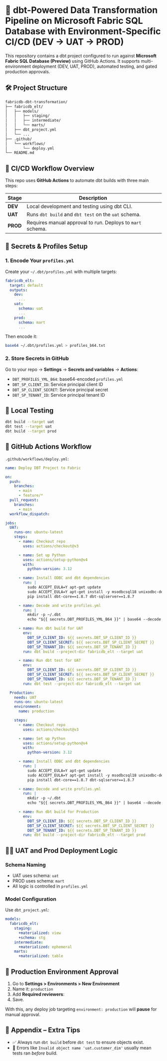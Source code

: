 
# 🚀 dbt-Powered Data Transformation Pipeline on Microsoft Fabric SQL Database with Environment-Specific CI/CD (DEV → UAT → PROD)

This repository contains a dbt project configured to run against **Microsoft Fabric SQL Database (Preview)** using GitHub Actions. It supports multi-environment deployment (DEV, UAT, PROD), automated testing, and gated production approvals.

## 🛠 Project Structure

```bash
fabricdb-dbt-transformation/
├── fabricdb_elt/
│   ├── models/
│   │   ├── staging/
│   │   ├── intermediate/
│   │   └── marts/
│   ├── dbt_project.yml
│   └── ...
├── .github/
│   └── workflows/
│       └── deploy.yml
└── README.md
```

## 🚀 CI/CD Workflow Overview

This repo uses **GitHub Actions** to automate dbt builds with three main steps:

| Stage       | Description                                      |
|-------------|--------------------------------------------------|
| **DEV**     | Local development and testing using dbt CLI.   |
| **UAT**     | Runs `dbt build` and `dbt test` on the `uat` schema. |
| **PROD**    | Requires manual approval to run. Deploys to `mart` schema. |

## 🔐 Secrets & Profiles Setup

### 1. Encode Your `profiles.yml`

Create your `~/.dbt/profiles.yml` with multiple targets:

```yaml
fabricdb_elt:
  target: default
  outputs:
    dev:
      ...
    uat:
      schema: uat
      ...
    prod:
      schema: mart
      ...
```

Then encode it:

```bash
base64 ~/.dbt/profiles.yml > profiles_b64.txt
```

### 2. Store Secrets in GitHub

Go to your repo → **Settings** → **Secrets and variables** → **Actions**:

- `DBT_PROFILES_YML_B64`: base64-encoded `profiles.yml`
- `DBT_SP_CLIENT_ID`: Service principal client ID
- `DBT_SP_CLIENT_SECRET`: Service principal secret
- `DBT_SP_TENANT_ID`: Service principal tenant ID

## 🧪 Local Testing

```bash
dbt build --target uat
dbt test --target uat
dbt build --target prod
```

## 🧱 GitHub Actions Workflow

`.github/workflows/deploy.yml`:

```yaml
name: Deploy DBT Project to Fabric

on:
  push:
    branches:
      - main
      - feature/*
  pull_request:
    branches:
      - main
  workflow_dispatch:

jobs:
  UAT:
    runs-on: ubuntu-latest
    steps:
      - name: Checkout repo
        uses: actions/checkout@v3

      - name: Set up Python
        uses: actions/setup-python@v4
        with:
          python-version: 3.12

      - name: Install ODBC and dbt dependencies
        run: |
          sudo ACCEPT_EULA=Y apt-get update
          sudo ACCEPT_EULA=Y apt-get install -y msodbcsql18 unixodbc-dev
          pip install dbt-core==1.8.7 dbt-sqlserver==1.8.7

      - name: Decode and write profiles.yml
        run: |
          mkdir -p ~/.dbt
          echo "${{ secrets.DBT_PROFILES_YML_B64 }}" | base64 --decode > ~/.dbt/profiles.yml

      - name: Run dbt build for UAT
        env:
          DBT_SP_CLIENT_ID: ${{ secrets.DBT_SP_CLIENT_ID }}
          DBT_SP_CLIENT_SECRET: ${{ secrets.DBT_SP_CLIENT_SECRET }}
          DBT_SP_TENANT_ID: ${{ secrets.DBT_SP_TENANT_ID }}
        run: dbt build --project-dir fabricdb_elt --target uat

      - name: Run dbt test for UAT
        env:
          DBT_SP_CLIENT_ID: ${{ secrets.DBT_SP_CLIENT_ID }}
          DBT_SP_CLIENT_SECRET: ${{ secrets.DBT_SP_CLIENT_SECRET }}
          DBT_SP_TENANT_ID: ${{ secrets.DBT_SP_TENANT_ID }}
        run: dbt test --project-dir fabricdb_elt --target uat

  Production:
    needs: UAT
    runs-on: ubuntu-latest
    environment:
      name: production

    steps:
      - name: Checkout repo
        uses: actions/checkout@v3

      - name: Set up Python
        uses: actions/setup-python@v4
        with:
          python-version: 3.12

      - name: Install ODBC and dbt dependencies
        run: |
          sudo ACCEPT_EULA=Y apt-get update
          sudo ACCEPT_EULA=Y apt-get install -y msodbcsql18 unixodbc-dev
          pip install dbt-core==1.8.7 dbt-sqlserver==1.8.7

      - name: Decode and write profiles.yml
        run: |
          mkdir -p ~/.dbt
          echo "${{ secrets.DBT_PROFILES_YML_B64 }}" | base64 --decode > ~/.dbt/profiles.yml

      - name: Run dbt build for Production
        env:
          DBT_SP_CLIENT_ID: ${{ secrets.DBT_SP_CLIENT_ID }}
          DBT_SP_CLIENT_SECRET: ${{ secrets.DBT_SP_CLIENT_SECRET }}
          DBT_SP_TENANT_ID: ${{ secrets.DBT_SP_TENANT_ID }}
        run: dbt build --project-dir fabricdb_elt --target prod
```

## 👩‍⚖️ UAT and Prod Deployment Logic

### Schema Naming

- UAT uses schema: `uat`
- PROD uses schema: `mart`
- All logic is controlled in `profiles.yml`

### Model Configuration

Use `dbt_project.yml`:

```yaml
models:
  fabricdb_elt:
    staging:
      +materialized: view
      +schema: stg
    intermediate:
      +materialized: ephemeral
    marts:
      +materialized: table
```

## 🔐 Production Environment Approval

1. Go to **Settings > Environments > New Environment**
2. Name it: `production`
3. Add **Required reviewers**:
4. Save.

With this, any deploy job targeting `environment: production` will **pause** for manual approval.

## 📎 Appendix – Extra Tips

- ✅ Always run `dbt build` before `dbt test` to ensure objects exist.
- 🛑 Errors like `Invalid object name 'uat.customer_dim'` usually mean tests ran *before* build.
